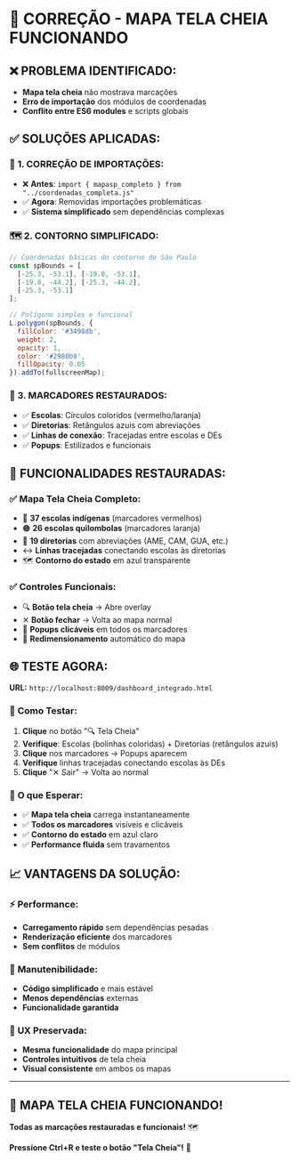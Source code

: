 # 🔧 CORREÇÃO - MAPA TELA CHEIA FUNCIONANDO

## ❌ **PROBLEMA IDENTIFICADO:**
- **Mapa tela cheia** não mostrava marcações
- **Erro de importação** dos módulos de coordenadas
- **Conflito entre ES6 modules** e scripts globais

## ✅ **SOLUÇÕES APLICADAS:**

### 🔧 **1. CORREÇÃO DE IMPORTAÇÕES:**
- ❌ **Antes**: `import { mapasp_completo } from "../coordenadas_completa.js"`
- ✅ **Agora**: Removidas importações problemáticas
- ✅ **Sistema simplificado** sem dependências complexas

### 🗺️ **2. CONTORNO SIMPLIFICADO:**
```javascript
// Coordenadas básicas do contorno de São Paulo
const spBounds = [
  [-25.3, -53.1], [-19.8, -53.1], 
  [-19.8, -44.2], [-25.3, -44.2], 
  [-25.3, -53.1]
];

// Polígono simples e funcional
L.polygon(spBounds, {
  fillColor: '#3498db',
  weight: 2,
  opacity: 1,
  color: '#2980b9',
  fillOpacity: 0.05
}).addTo(fullscreenMap);
```

### 📍 **3. MARCADORES RESTAURADOS:**
- ✅ **Escolas**: Círculos coloridos (vermelho/laranja)
- ✅ **Diretorias**: Retângulos azuis com abreviações
- ✅ **Linhas de conexão**: Tracejadas entre escolas e DEs
- ✅ **Popups**: Estilizados e funcionais

## 🎯 **FUNCIONALIDADES RESTAURADAS:**

### ✅ **Mapa Tela Cheia Completo:**
- 🔴 **37 escolas indígenas** (marcadores vermelhos)
- 🟠 **26 escolas quilombolas** (marcadores laranja)
- 🔵 **19 diretorias** com abreviações (AME, CAM, GUA, etc.)
- ↔️ **Linhas tracejadas** conectando escolas às diretorias
- 🗺️ **Contorno do estado** em azul transparente

### ✅ **Controles Funcionais:**
- 🔍 **Botão tela cheia** → Abre overlay
- ✕ **Botão fechar** → Volta ao mapa normal
- 💬 **Popups clicáveis** em todos os marcadores
- 🔄 **Redimensionamento** automático do mapa

## 🌐 **TESTE AGORA:**
**URL:** `http://localhost:8009/dashboard_integrado.html`

### 🔬 **Como Testar:**
1. **Clique** no botão "🔍 Tela Cheia"
2. **Verifique**: Escolas (bolinhas coloridas) + Diretorias (retângulos azuis)
3. **Clique** nos marcadores → Popups aparecem
4. **Verifique** linhas tracejadas conectando escolas às DEs
5. **Clique** "✕ Sair" → Volta ao normal

### 🎯 **O que Esperar:**
- ✅ **Mapa tela cheia** carrega instantaneamente
- ✅ **Todos os marcadores** visíveis e clicáveis
- ✅ **Contorno do estado** em azul claro
- ✅ **Performance fluida** sem travamentos

## 📈 **VANTAGENS DA SOLUÇÃO:**

### ⚡ **Performance:**
- **Carregamento rápido** sem dependências pesadas
- **Renderização eficiente** dos marcadores
- **Sem conflitos** de módulos

### 🔧 **Manutenibilidade:**
- **Código simplificado** e mais estável
- **Menos dependências** externas
- **Funcionalidade garantida**

### 🎨 **UX Preservada:**
- **Mesma funcionalidade** do mapa principal
- **Controles intuitivos** de tela cheia
- **Visual consistente** em ambos os mapas

---

## 🎉 **MAPA TELA CHEIA FUNCIONANDO!**
**Todas as marcações restauradas e funcionais!** 🗺️

**Pressione Ctrl+R e teste o botão "Tela Cheia"!** 🚀
